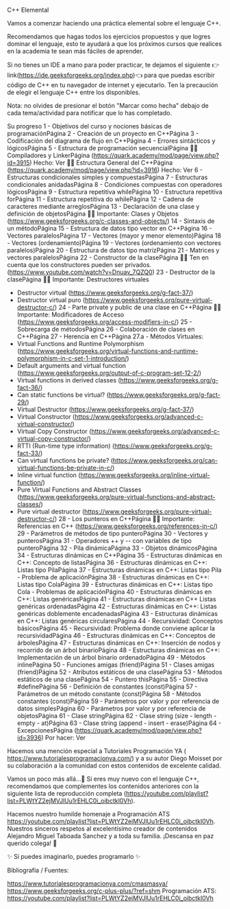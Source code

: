 C++ Elemental

Vamos a comenzar haciendo una práctica elemental sobre el lenguaje C++.

Recomendamos que hagas todos los ejercicios propuestos y que logres dominar el lenguaje, esto te ayudará a que los próximos cursos que realices en la academia te sean más fáciles de aprender.

Si no tienes un IDE a mano para poder practicar, te dejamos el siguiente 👉link(https://ide.geeksforgeeks.org/index.php)👈 para que puedas escribir código de C++ en tu navegador de internet y ejecutarlo. Ten la precaución de elegir el lenguaje C++ entre los disponibles.

Nota: no olvides de presionar el botón "Marcar como hecha" debajo de cada tema/actividad para notificar que lo has completado.

Su progreso
1 - Objetivos del curso y nociones básicas de programaciónPágina
2 - Creación de un proyecto en C++Página
3 - Codificación del diagrama de flujo en C++Página
4 - Errores sintácticos y lógicosPágina
5 - Estructura de programación secuencialPágina
🐱‍👓 Compiladores y LinkerPágina (https://quark.academy/mod/page/view.php?id=3915)
Hecho: Ver
🐱‍👓 Estructura General del C++Página (https://quark.academy/mod/page/view.php?id=3916)
Hecho: Ver
6 - Estructuras condicionales simples y compuestasPágina
7 - Estructuras condicionales anidadasPágina
8 - Condiciones compuestas con operadores lógicosPágina
9 - Estructura repetitiva whilePágina
10 - Estructura repetitiva forPágina
11 - Estructura repetitiva do whilePágina
12 - Cadena de caracteres mediante arreglosPágina
13 - Declaración de una clase y definición de objetosPágina
🐱‍👓 Importante: Clases y Objetos (https://www.geeksforgeeks.org/c-classes-and-objects/)
14 - Sintaxis de un métodoPágina
15 - Estructura de datos tipo vector en C++Página
16 - Vectores paralelosPágina
17 - Vectores (mayor y menor elemento)Página
18 - Vectores (ordenamiento)Página
19 - Vectores (ordenamiento con vectores paralelos)Página
20 - Estructura de datos tipo matrizPágina
21 - Matrices y vectores paralelosPágina
22 - Constructor de la clasePágina
🐱‍👓 Ten en cuenta que los constructores pueden ser privados. (https://www.youtube.com/watch?v=Dnuav_7QZQ0)
23 - Destructor de la clasePágina
🐱‍👓 Importante: Destructores virtuales
- Destructor virtual (https://www.geeksforgeeks.org/g-fact-37/)
- Destructor virtual puro (https://www.geeksforgeeks.org/pure-virtual-destructor-c/)
24 - Parte private y public de una clase en C++Página
🐱‍👓 Importante: Modificadores de Acceso (https://www.geeksforgeeks.org/access-modifiers-in-c/)
25 - Sobrecarga de métodosPágina
26 - Colaboración de clases en C++Página
27 - Herencia en C++Página
27.a - Métodos Virtuales:
- Virtual Functions and Runtime Polymorphism (https://www.geeksforgeeks.org/virtual-functions-and-runtime-polymorphism-in-c-set-1-introduction/)
- Default arguments and virtual function (https://www.geeksforgeeks.org/output-of-c-program-set-12-2/)
- Virtual functions in derived classes (https://www.geeksforgeeks.org/g-fact-36/)
- Can static functions be virtual? (https://www.geeksforgeeks.org/g-fact-29/)
- Virtual Destructor (https://www.geeksforgeeks.org/g-fact-37/)
- Virtual Constructor (https://www.geeksforgeeks.org/advanced-c-virtual-constructor/)
- Virtual Copy Constructor (https://www.geeksforgeeks.org/advanced-c-virtual-copy-constructor/)
- RTTI (Run-time type information) (https://www.geeksforgeeks.org/g-fact-33/)
- Can virtual functions be private? (https://www.geeksforgeeks.org/can-virtual-functions-be-private-in-c/)
- Inline virtual function (https://www.geeksforgeeks.org/inline-virtual-function/)
- Pure Virtual Functions and Abstract Classes (https://www.geeksforgeeks.org/pure-virtual-functions-and-abstract-classes/)
- Pure virtual destructor (https://www.geeksforgeeks.org/pure-virtual-destructor-c/)
28 - Los punteros en C++Página
🐱‍👓 Importante: Referencias en C++ (https://www.geeksforgeeks.org/references-in-c/)
29 - Parámetros de métodos de tipo punteroPágina
30 - Vectores y punterosPágina
31 - Operadores ++ y -- con variables de tipo punteroPágina
32 - Pila dinámicaPágina
33 - Objetos dinámicosPágina
34 - Estructuras dinámicas en C++Página
35 - Estructuras dinámicas en C++: Concepto de listasPágina
36 - Estructuras dinámicas en C++: Listas tipo PilaPágina
37 - Estructuras dinámicas en C++: Listas tipo Pila - Problema de aplicaciónPágina
38 - Estructuras dinámicas en C++: Listas tipo ColaPágina
39 - Estructuras dinámicas en C++: Listas tipo Cola - Problemas de aplicaciónPágina
40 - Estructuras dinámicas en C++: Listas genéricasPágina
41 - Estructuras dinámicas:en C++ Listas genéricas ordenadasPágina
42 - Estructuras dinámicas en C++: Listas genéricas doblemente encadenadasPágina
43 - Estructuras dinámicas en C++: Listas genéricas circularesPágina
44 - Recursividad: Conceptos básicosPágina
45 - Recursividad: Problema donde conviene aplicar la recursividadPágina
46 - Estructuras dinámicas en C++: Conceptos de árbolesPágina
47 - Estructuras dinámicas en C++: Inserción de nodos y recorrido de un árbol binarioPágina
48 - Estructuras dinámicas en C++: Implementación de un árbol binario ordenadoPágina
49 - Métodos inlinePágina
50 - Funciones amigas (friend)Página
51 - Clases amigas (friend)Página
52 - Atributos estáticos de una clasePágina
53 - Métodos estáticos de una clasePágina
54 - Puntero thisPágina
55 - Directiva #definePágina
56 - Definición de constantes (const)Página
57 - Parámetros de un método constante (const)Página
58 - Métodos constantes (const)Página
59 - Parámetros por valor y por referencia de datos simplesPágina
60 - Parámetros por valor y por referencia de objetosPágina
61 - Clase stringPágina
62 - Clase string (size - length - empty - at)Página
63 - Clase string (append - insert - erase)Página
64 - ExcepcionesPágina (https://quark.academy/mod/page/view.php?id=3936)
Por hacer: Ver
 

Hacemos una mención especial a Tutoriales Programación YA ( https://www.tutorialesprogramacionya.com/) y a su autor Diego Moisset por su colaboración a la comunidad con estos contenidos de excelente calidad.

 
Vamos un poco más allá...🐣
Si eres muy nuevo con el lenguaje C++, recomendamos que complementes los contenidos anteriores con la siguiente lista de reproducción completa (https://youtube.com/playlist?list=PLWtYZ2ejMVJlUu1rEHLC0i_oibctkl0Vh).

Hacemos nuestro humilde homenaje a Programación ATS https://youtube.com/playlist?list=PLWtYZ2ejMVJlUu1rEHLC0i_oibctkl0Vh. Nuestros sinceros respetos al excelentísimo creador de contenidos Alejandro Miguel Taboada Sanchez y a toda su familia. ¡Descansa en paz querido colega! 🧡

✨ Si puedes imaginarlo, puedes programarlo ✨


Bibliografía / Fuentes:

https://www.tutorialesprogramacionya.com/cmasmasya/
https://www.geeksforgeeks.org/c-plus-plus/?ref=shm
Programación ATS: https://youtube.com/playlist?list=PLWtYZ2ejMVJlUu1rEHLC0i_oibctkl0Vh